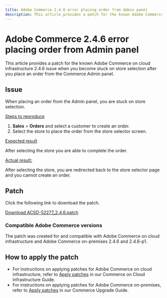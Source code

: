 ```yaml
---
title: Adobe Commerce 2.4.6 error placing order from Admin panel
description: This article provides a patch for the known Adobe Commerce on cloud infrastructure 2.4.6 issue when you become stuck on store selection after you place an order from the Commerce Admin panel.
---
```


# Adobe Commerce 2.4.6 error placing order from Admin panel

This article provides a patch for the known Adobe Commerce on cloud infrastructure 2.4.6 issue when you become stuck on store selection after you place an order from the Commerce Admin panel.

## Issue

When placing an order from the Admin panel, you are stuck on store selection.

<u>Steps to reproduce</u>

1. **Sales** > **Orders** and select a customer to create an order.
2. Select the store to place the order from the store selector screen.

<u>Expected result</u>

After selecting the store you are able to complete the order.

<u>Actual result:</u>

After selecting the store, you are redirected back to the store selector page and you cannot create an order.

## Patch

Click the following link to download the patch.

 [Download ACSD-52277_2.4.6.patch](/assets/ACSD-52277_2.4.6.patch)

### Compatible Adobe Commerce versions

The patch was created for and compatible with Adobe Commerce on cloud infrastructure and Adobe Commerce on-premises 2.4.6 and 2.4.6-p1.

## How to apply the patch

* For instructions on applying patches for Adobe Commerce on cloud infrastructure, refer to [Apply patches](/docs/commerce-cloud-service/user-guide/develop/upgrade/apply-patches.html) in our Commerce on Cloud Infrastructure Guide. 
* For instructions on applying patches for Adobe Commerce on-premises, refer to [Apply patches](/docs/commerce-operations/upgrade-guide/patches/apply.html?lang=en#composer) in our Commerce Upgrade Guide.


